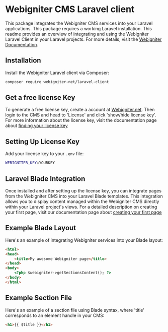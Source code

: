 # Webigniter CMS Laravel client

This package integrates the Webigniter CMS services into your Laravel applications. This package requires a working Laravel installation.
This readme provides an overview of integrating and using the Webigniter Laravel Client in your Laravel projects. For more details, visit the [Webigniter Documentation](https://webigniter.net/documentation).

## Installation

Install the Webigniter Laravel client via Composer:
```bash
composer require webigniter-net/laravel-client
```

## Get a free license Key

To generate a free license key, create a account at [Webigniter.net](https://webigniter.net/create-account). Then login to the CMS and head to 'License' and click 'show/hide license key'. For more information about the license key, visit the documentation page about [finding your license key](https://webigniter.net/documentation/getting-started/find-your-license-key)

## Setting Up License Key

Add your license key to your `.env` file:

```bash
WEBIGNITER_KEY=YOURKEY
```

## Laravel Blade Integration

Once installed and after setting up the license key, you can integrate pages from the Webigniter CMS into your Laravel Blade templates. This integration allows you to display content managed within the Webigniter CMS directly within your Laravel project's views. For a detailed description on creating your first page, visit our documentation page about [creating your first page](https://webigniter.net/documentation/getting-started/create-your-first-page)

## Example Blade Layout

Here's an example of integrating Webigniter services into your Blade layout:

```html
<html>
<head>
    <title>My awesome Webigniter page</title>
</head>
<body>
    <?php $webigniter->getSectionsContent(); ?>
</body>
</html>
```

## Example Section File

Here's an example of a section file using Blade syntax, where 'title' corresponds to an element handle in your CMS:

```html
<h1>{{ $title }}</h1>
```